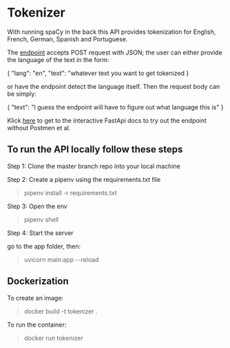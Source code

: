 # Tokenizer

With running spaCy in the back this API provides tokenization for English, French, German, Spanish and Portuguese. 

The [endpoint](https://tokenizer-citibeats.herokuapp.com/tokenizer) accepts POST request with JSON; the user can either provide the language of the text in the form:

{ 
"lang": "en",
"text": "whatever text you want to get tokenized
}


or have the endpoint detect the language itself. Then the request body can be simply:

{
"text": "I guess the endpoint will have to figure out what language this is"
}


Klick [here](https://tokenizer-citibeats.herokuapp.com/docs) to get to the interactive FastApi docs to try out the endpoint without Postmen et al. 

## To run the API locally follow these steps

Step 1: Clone the master branch repo into your local machine

Step 2: Create a pipenv using the requirements.txt file

> pipenv install -r requirements.txt

Step 3: Open the env

> pipenv shell

Step 4: Start the server

go to the app folder, then: 

> uvicorn main:app --reload

## Dockerization 

To create an image:

> docker build -t tokenizer .

To run the container:

> docker run tokenizer











